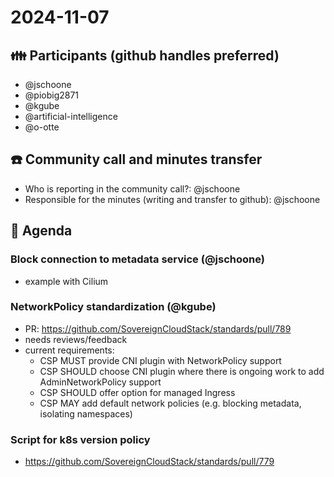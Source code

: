 # 2024-11-07

## :family: Participants (github handles preferred)

- @jschoone
- @piobig2871
- @kgube
- @artificial-intelligence
- @o-otte

## :telephone: Community call and minutes transfer

- Who is reporting in the community call?: @jschoone
- Responsible for the minutes (writing and transfer to github): @jschoone

## :notebook: Agenda

### Block connection to metadata service (@jschoone)

- example with Cilium

### NetworkPolicy standardization (@kgube)

- PR: <https://github.com/SovereignCloudStack/standards/pull/789>
- needs reviews/feedback
- current requirements:
  - CSP MUST provide CNI plugin with NetworkPolicy support
  - CSP SHOULD choose CNI plugin where there is ongoing work to add AdminNetworkPolicy support
  - CSP SHOULD offer option for managed Ingress
  - CSP MAY add default network policies (e.g. blocking metadata, isolating namespaces)

### Script for k8s version policy

- <https://github.com/SovereignCloudStack/standards/pull/779>
